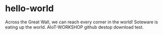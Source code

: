 # hello-world
Across the Great Wall, we can reach every corner in the world!
Soteware is eating up the world.
AIoT-WORKSHOP
github destop download test.
